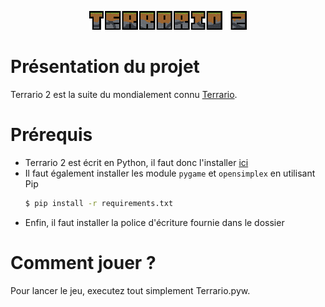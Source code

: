 <p align="center">
  <img src="https://github.com/MaitreRenard18/Terrario-2/blob/master/Images/UI/Logo.png" alt="Terrario 2 Logo" width="50%">
</p>

# Présentation du projet

Terrario 2 est la suite du mondialement connu [Terrario](https://github.com/MaitreRenard18/Terrario).

# Prérequis

- Terrario 2 est écrit en Python, il faut donc l'installer [ici](https://www.python.org/downloads/release/python-3112)
- Il faut également installer les module `pygame` et `opensimplex` en utilisant Pip
  ```bash
  $ pip install -r requirements.txt
  ```
- Enfin, il faut installer la police d'écriture fournie dans le dossier

# Comment jouer ?

Pour lancer le jeu, executez tout simplement Terrario.pyw.
